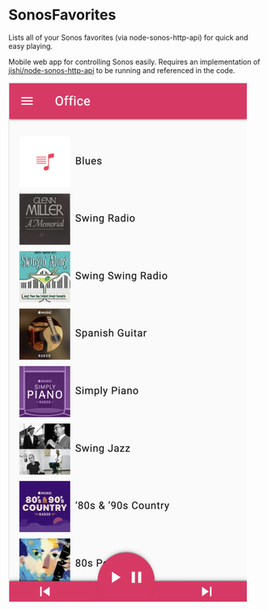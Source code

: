 # SonosFavorites
Lists all of your Sonos favorites (via node-sonos-http-api) for quick and easy playing.

Mobile web app for controlling Sonos easily. Requires an implementation of [jishi/node-sonos-http-api](https://github.com/jishi/node-sonos-http-api) to be running and referenced in the code.

![](screenshot.png?raw=true)
